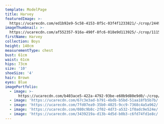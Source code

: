 ```yaml
---
template: ModelPage
title: Harvey
featuredImage: >-
  https://ucarecdn.com/ed1b92e9-5c58-4153-8f5c-03f4f1233821/-/crop/2449x1054/0,158/-/preview/
imageThumbnail: >-
  https://ucarecdn.com/af552357-916a-490f-8fc6-018e9d113925/-/crop/1115x1546/217,184/-/preview/
firstName: Harvey
collection: Boys
height: 140cm
measurementType: chest
bust: 61cm
waist: 61cm
hips: 73cm
size: '10'
shoeSize: '4'
hair: Brown
eyes: Blue
imagePortfolio:
  - image: >-
      https://ucarecdn.com/b403ace5-422a-4792-93be-e60b9d80e9d0/-/crop/1445x2201/121,248/-/preview/
  - image: 'https://ucarecdn.com/67c3e3ad-b791-4bdb-b5bd-51aa18fb5b7b/'
  - image: 'https://ucarecdn.com/7fd07ea9-35b0-4025-9cc9-7368c4a5a962/'
  - image: 'https://ucarecdn.com/080c9b8c-2f02-4d73-a532-1f0adc9e524e/'
  - image: 'https://ucarecdn.com/3439219a-d13b-4d5d-b0b3-c6fd74fd1e8c/'
---
```


